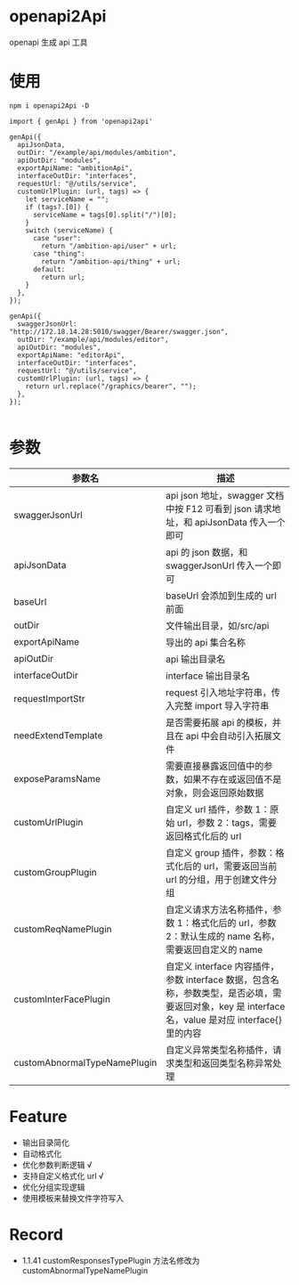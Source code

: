# openapi2Api

openapi 生成 api 工具

# 使用

```
npm i openapi2Api -D

import { genApi } from 'openapi2api'

genApi({
  apiJsonData,
  outDir: "/example/api/modules/ambition",
  apiOutDir: "modules",
  exportApiName: "ambitionApi",
  interfaceOutDir: "interfaces",
  requestUrl: "@/utils/service",
  customUrlPlugin: (url, tags) => {
    let serviceName = "";
    if (tags?.[0]) {
      serviceName = tags[0].split("/")[0];
    }
    switch (serviceName) {
      case "user":
        return "/ambition-api/user" + url;
      case "thing":
        return "/ambition-api/thing" + url;
      default:
        return url;
    }
  },
});

genApi({
  swaggerJsonUrl: "http://172.18.14.28:5010/swagger/Bearer/swagger.json",
  outDir: "/example/api/modules/editor",
  apiOutDir: "modules",
  exportApiName: "editorApi",
  interfaceOutDir: "interfaces",
  requestUrl: "@/utils/service",
  customUrlPlugin: (url, tags) => {
    return url.replace("/graphics/bearer", "");
  },
});


```

# 参数

| 参数名                          | 描述                                                                                                   |
|------------------------------|------------------------------------------------------------------------------------------------------|
| swaggerJsonUrl               | api json 地址，swagger 文档中按 F12 可看到 json 请求地址，和 apiJsonData 传入一个即可                                      |
| apiJsonData                  | api 的 json 数据，和 swaggerJsonUrl 传入一个即可                                                                |
| baseUrl                      | baseUrl 会添加到生成的 url 前面                                                                               |
| outDir                       | 文件输出目录，如/src/api                                                                                     |
| exportApiName                | 导出的 api 集合名称                                                                                         |
| apiOutDir                    | api 输出目录名                                                                                            |
| interfaceOutDir              | interface 输出目录名                                                                                      |
| requestImportStr             | request 引入地址字符串，传入完整 import 导入字符串                                                                    |
| needExtendTemplate           | 是否需要拓展 api 的模板，并且在 api 中会自动引入拓展文件                                                                    |
| exposeParamsName             | 需要直接暴露返回值中的参数，如果不存在或返回值不是对象，则会返回原始数据                                                                 |
| customUrlPlugin              | 自定义 url 插件，参数 1：原始 url，参数 2：tags，需要返回格式化后的 url                                                       |
| customGroupPlugin            | 自定义 group 插件，参数：格式化后的 url，需要返回当前 url 的分组，用于创建文件分组                                                    |
| customReqNamePlugin          | 自定义请求方法名称插件，参数 1：格式化后的 url，参数 2：默认生成的 name 名称，需要返回自定义的 name                                          |
| customInterFacePlugin        | 自定义 interface 内容插件，参数 interface 数据，包含名称，参数类型，是否必填，需要返回对象，key 是 interface 名，value 是对应 interface{}里的内容 |
| customAbnormalTypeNamePlugin | 自定义异常类型名称插件，请求类型和返回类型名称异常处理                                                                          |

# Feature

- 输出目录简化
- 自动格式化
- 优化参数判断逻辑 √
- 支持自定义格式化 url √
- 优化分组实现逻辑
- 使用模板来替换文件字符写入

# Record

- 1.1.41
  customResponsesTypePlugin 方法名修改为 customAbnormalTypeNamePlugin